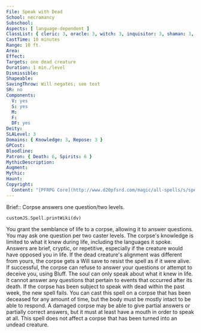 ```yaml
---
File: Speak with Dead
School: necromancy
Subschool: 
Aspects: [ language-dependent ]
ClassList: { cleric: 3, oracle: 3, witch: 3, inquisitor: 3, shaman: 3, psychic: 3, spiritualist: 3, medium: 2 }
CastTime: 10 minutes
Range: 10 ft.
Area: 
Effect: 
Targets: one dead creature
Duration: 1 min./level
Dismissible: 
Shapeable: 
SavingThrow: Will negates; see text
SR: no
Components:
  V: yes
  S: yes
  M: 
  F: 
  DF: yes
Deity: 
SLALevel: 3
Domains: { Knowledge: 3, Repose: 3 }
GPCost: 
Bloodline: 
Patron: { Death: 6, Spirits: 6 }
MythicDescription: 
Augment: 
Mythic: 
Haunt: 
Copyright:
  Content: "[PFRPG Core](http://www.d20pfsrd.com/magic/all-spells/s/speak-with-dead)"
---
```

Brief:: Corpse answers one question/two levels.

```dataviewjs
customJS.Spell.printWiki(dv)
```

You grant the semblance of life to a corpse, allowing it to answer questions. You may ask one question per two caster levels. The corpse's knowledge is limited to what it knew during life, including the languages it spoke. Answers are brief, cryptic, or repetitive, especially if the creature would have opposed you in life.  If the dead creature's alignment was different from yours, the corpse gets a Will save to resist the spell as if it were alive.  If successful, the corpse can refuse to answer your questions or attempt to deceive you, using Bluff. The soul can only speak about what it knew in life. It cannot answer any questions that pertain to events that occurred after its death.  If the corpse has been subject to speak with dead within the past week, the new spell fails. You can cast this spell on a corpse that has been deceased for any amount of time, but the body must be mostly intact to be able to respond. A damaged corpse may be able to give partial answers or partially correct answers, but it must at least have a mouth in order to speak at all. This spell does not affect a corpse that has been turned into an undead creature.
